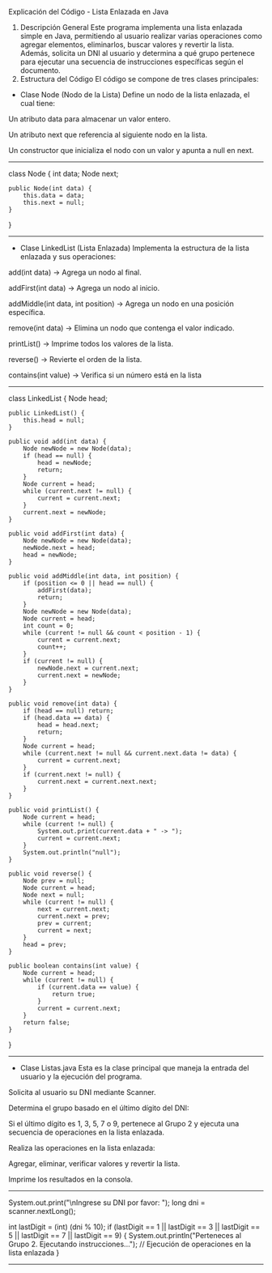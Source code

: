 Explicación del Código - Lista Enlazada en Java
1. Descripción General
Este programa implementa una lista enlazada simple en Java, permitiendo al usuario realizar varias operaciones como agregar elementos, eliminarlos, buscar valores y revertir la lista. Además, solicita un DNI al usuario y determina a qué grupo pertenece para ejecutar una secuencia de instrucciones específicas según el documento.
2. Estructura del Código
El código se compone de tres clases principales:
- Clase Node (Nodo de la Lista)
Define un nodo de la lista enlazada, el cual tiene:

Un atributo data para almacenar un valor entero.

Un atributo next que referencia al siguiente nodo en la lista.

Un constructor que inicializa el nodo con un valor y apunta a null en next.

*************************************
class Node {
    int data;
    Node next;

    public Node(int data) {
        this.data = data;
        this.next = null;
    }
}
*************************************

- Clase LinkedList (Lista Enlazada)
Implementa la estructura de la lista enlazada y sus operaciones:

add(int data) → Agrega un nodo al final.

addFirst(int data) → Agrega un nodo al inicio.

addMiddle(int data, int position) → Agrega un nodo en una posición específica.

remove(int data) → Elimina un nodo que contenga el valor indicado.

printList() → Imprime todos los valores de la lista.

reverse() → Revierte el orden de la lista.

contains(int value) → Verifica si un número está en la lista

*************************************
class LinkedList {
    Node head;

    public LinkedList() {
        this.head = null;
    }

    public void add(int data) {
        Node newNode = new Node(data);
        if (head == null) {
            head = newNode;
            return;
        }
        Node current = head;
        while (current.next != null) {
            current = current.next;
        }
        current.next = newNode;
    }

    public void addFirst(int data) {
        Node newNode = new Node(data);
        newNode.next = head;
        head = newNode;
    }

    public void addMiddle(int data, int position) {
        if (position <= 0 || head == null) {
            addFirst(data);
            return;
        }
        Node newNode = new Node(data);
        Node current = head;
        int count = 0;
        while (current != null && count < position - 1) {
            current = current.next;
            count++;
        }
        if (current != null) {
            newNode.next = current.next;
            current.next = newNode;
        }
    }

    public void remove(int data) {
        if (head == null) return;
        if (head.data == data) {
            head = head.next;
            return;
        }
        Node current = head;
        while (current.next != null && current.next.data != data) {
            current = current.next;
        }
        if (current.next != null) {
            current.next = current.next.next;
        }
    }

    public void printList() {
        Node current = head;
        while (current != null) {
            System.out.print(current.data + " -> ");
            current = current.next;
        }
        System.out.println("null");
    }

    public void reverse() {
        Node prev = null;
        Node current = head;
        Node next = null;
        while (current != null) {
            next = current.next;
            current.next = prev;
            prev = current;
            current = next;
        }
        head = prev;
    }

    public boolean contains(int value) {
        Node current = head;
        while (current != null) {
            if (current.data == value) {
                return true;
            }
            current = current.next;
        }
        return false;
    }
}
*************************************

- Clase Listas.java
Esta es la clase principal que maneja la entrada del usuario y la ejecución del programa.

Solicita al usuario su DNI mediante Scanner.

Determina el grupo basado en el último dígito del DNI:

Si el último dígito es 1, 3, 5, 7 o 9, pertenece al Grupo 2 y ejecuta una secuencia de operaciones en la lista enlazada.

Realiza las operaciones en la lista enlazada:

Agregar, eliminar, verificar valores y revertir la lista.

Imprime los resultados en la consola.

*************************************
System.out.print("\nIngrese su DNI por favor: ");
long dni = scanner.nextLong(); 

int lastDigit = (int) (dni % 10);
if (lastDigit == 1 || lastDigit == 3 || lastDigit == 5 || lastDigit == 7 || lastDigit == 9) {
    System.out.println("Perteneces al Grupo 2. Ejecutando instrucciones...");
    // Ejecución de operaciones en la lista enlazada
}
*************************************
